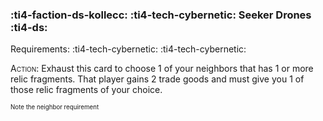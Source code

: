 ### :ti4-faction-ds-kollecc: :ti4-tech-cybernetic: **Seeker Drones** :ti4-ds:

Requirements: :ti4-tech-cybernetic: :ti4-tech-cybernetic:

<span style="font-variant:small-caps;">Action</span>: Exhaust this card to choose 1 of your neighbors that has 1 or more relic fragments.
That player gains 2 trade goods and must give you 1 of those relic fragments of your choice.

<sup><sub>Note the neighbor requirement</sub></sup>
